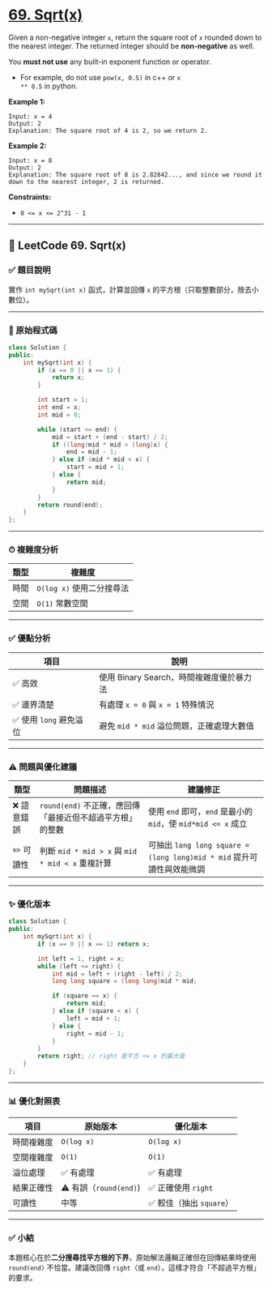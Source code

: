 # [69. Sqrt(x)](https://leetcode.com/problems/sqrtx/description/)

Given a non-negative integer <code>x</code>, return the square root of <code>x</code> rounded down to the nearest integer. The returned integer should be **non-negative**  as well.

You **must not use**  any built-in exponent function or operator.

- For example, do not use <code>pow(x, 0.5)</code> in c++ or <code>x ** 0.5</code> in python.

**Example 1:** 

```
Input: x = 4
Output: 2
Explanation: The square root of 4 is 2, so we return 2.
```

**Example 2:** 

```
Input: x = 8
Output: 2
Explanation: The square root of 8 is 2.82842..., and since we round it down to the nearest integer, 2 is returned.
```

**Constraints:** 

- <code>0 <= x <= 2^31 - 1</code>

---

## 📝 LeetCode 69. Sqrt(x)

### ✅ 題目說明

實作 `int mySqrt(int x)` 函式，計算並回傳 `x` 的平方根（只取整數部分，捨去小數位）。

---

### 🧾 原始程式碼

```cpp
class Solution {
public:
    int mySqrt(int x) {
        if (x == 0 || x == 1) {
            return x;
        }

        int start = 1;
        int end = x;
        int mid = 0;

        while (start <= end) {
            mid = start + (end - start) / 2;
            if ((long)mid * mid > (long)x) {
                end = mid - 1;
            } else if (mid * mid < x) {
                start = mid + 1;
            } else {
                return mid;
            }
        }
        return round(end);
    }
};
```

---

### ⏱ 複雜度分析

| 類型 | 複雜度                |
| -- | ------------------ |
| 時間 | `O(log x)` 使用二分搜尋法 |
| 空間 | `O(1)` 常數空間        |

---

### ✅ 優點分析

| 項目               | 說明                          |
| ---------------- | --------------------------- |
| ✅ 高效             | 使用 Binary Search，時間複雜度優於暴力法 |
| ✅ 邊界清楚           | 有處理 `x = 0` 與 `x = 1` 特殊情況  |
| ✅ 使用 `long` 避免溢位 | 避免 `mid * mid` 溢位問題，正確處理大數值 |

---

### ⚠️ 問題與優化建議

| 類型     | 問題描述                                      | 建議修正                                                     |
| ------ | ----------------------------------------- | -------------------------------------------------------- |
| ❌ 語意錯誤 | `round(end)` 不正確，應回傳「最接近但不超過平方根」的整數       | 使用 `end` 即可，`end` 是最小的 `mid`，使 `mid*mid <= x` 成立         |
| ✏️ 可讀性 | 判斷 `mid * mid > x` 與 `mid * mid < x` 重複計算 | 可抽出 `long long square = (long long)mid * mid` 提升可讀性與效能微調 |

---

### ✨ 優化版本

```cpp
class Solution {
public:
    int mySqrt(int x) {
        if (x == 0 || x == 1) return x;

        int left = 1, right = x;
        while (left <= right) {
            int mid = left + (right - left) / 2;
            long long square = (long long)mid * mid;

            if (square == x) {
                return mid;
            } else if (square < x) {
                left = mid + 1;
            } else {
                right = mid - 1;
            }
        }
        return right; // right 是平方 <= x 的最大值
    }
};
```

---

### 📊 優化對照表

| 項目    | 原始版本                | 優化版本              |
| ----- | ------------------- | ----------------- |
| 時間複雜度 | `O(log x)`          | `O(log x)`        |
| 空間複雜度 | `O(1)`              | `O(1)`            |
| 溢位處理  | ✅ 有處理               | ✅ 有處理             |
| 結果正確性 | ⚠️ 有誤（`round(end)`) | ✅ 正確使用 `right`    |
| 可讀性   | 中等                  | ✅ 較佳（抽出 `square`） |

---

### ✅ 小結

本題核心在於**二分搜尋找平方根的下界**，原始解法邏輯正確但在回傳結果時使用 `round(end)` 不恰當。建議改回傳 `right`（或 `end`），這樣才符合「不超過平方根」的要求。
